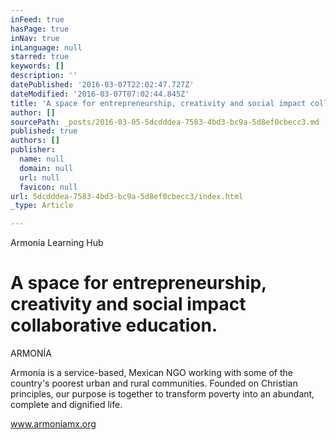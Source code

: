 ```yaml
---
inFeed: true
hasPage: true
inNav: true
inLanguage: null
starred: true
keywords: []
description: ''
datePublished: '2016-03-07T22:02:47.727Z'
dateModified: '2016-03-07T07:02:44.845Z'
title: 'A space for entrepreneurship, creativity and social impact collaborative education.'
author: []
sourcePath: _posts/2016-03-05-5dcdddea-7583-4bd3-bc9a-5d8ef0cbecc3.md
published: true
authors: []
publisher:
  name: null
  domain: null
  url: null
  favicon: null
url: 5dcdddea-7583-4bd3-bc9a-5d8ef0cbecc3/index.html
_type: Article

---
```

Armonía Learning Hub

# A space for entrepreneurship, creativity and social impact collaborative education.

ARMONÍA

Armonía is a service-based, Mexican NGO working with some of the country's poorest urban and rural communities. Founded on Christian principles, our purpose is together to transform poverty into an abundant, complete and dignified life. 

www.armoniamx.org